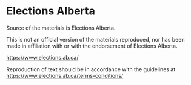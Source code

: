 # Elections Alberta

Source of the materials is Elections Alberta.

This is not an official version of the materials reproduced, nor has been made in affiliation with or with the endorsement of Elections Alberta.

https://www.elections.ab.ca/

Reproduction of text should be in accordance with the guidelines at https://www.elections.ab.ca/terms-conditions/
